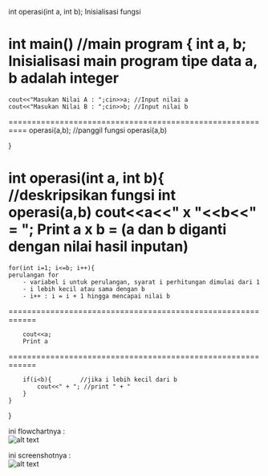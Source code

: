 int operasi(int a, int b);
Inisialisasi fungsi

int main()  //main program
{
    int a, b;
    Inisialisasi main program
    tipe data a, b adalah integer
==========================================================

    cout<<"Masukan Nilai A : ";cin>>a; //Input nilai a
    cout<<"Masukan Nilai B : ";cin>>b; //Input nilai b

==========================================================
    operasi(a,b); //panggil fungsi operasi(a,b)

}

int operasi(int a, int b){ //deskripsikan fungsi int operasi(a,b)
    cout<<a<<" x "<<b<<" = ";
    Print a x b =
    (a dan b diganti dengan nilai hasil inputan)
===========================================================

    for(int i=1; i<=b; i++){
    perulangan for
        - variabel i untuk perulangan, syarat i perhitungan dimulai dari 1
        - i lebih kecil atau sama dengan b
        - i++ : i = i + 1 hingga mencapai nilai b
============================================================

        cout<<a;
        Print a
============================================================

        if(i<b){        //jika i lebih kecil dari b
            cout<<" + "; //print " + "
        }
    }

}


ini flowchartnya : <br/>
![alt text](https://raw.githubusercontent.com/arkyana/Praktikum7/master/soal2/img/2.png)

ini screenshotnya : <br/>
![alt text](https://raw.githubusercontent.com/arkyana/Praktikum7/master/soal2/img/ss2.png)

